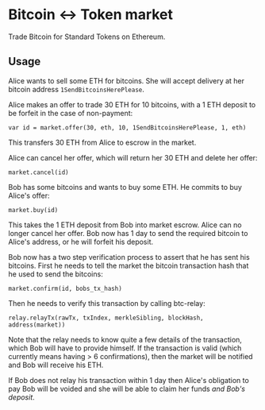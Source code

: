 # Bitcoin <-> Token market

Trade Bitcoin for Standard Tokens on Ethereum.

## Usage

Alice wants to sell some ETH for bitcoins. She will accept delivery
at her bitcoin address `1SendBitcoinsHerePlease`.

Alice makes an offer to trade 30 ETH for 10 bitcoins, with a 1 ETH
deposit to be forfeit in the case of non-payment:

```
var id = market.offer(30, eth, 10, 1SendBitcoinsHerePlease, 1, eth)
```

This transfers 30 ETH from Alice to escrow in the market.

Alice can cancel her offer, which will return her 30 ETH and delete
her offer:

```
market.cancel(id)
```

Bob has some bitcoins and wants to buy some ETH. He commits to buy
Alice's offer:

```
market.buy(id)
```

This takes the 1 ETH deposit from Bob into market escrow. Alice can
no longer cancel her offer. Bob now has 1 day to send the required
bitcoin to Alice's address, or he will forfeit his deposit.

Bob now has a two step verification process to assert that he has
sent his bitcoins. First he needs to tell the market the bitcoin transaction
hash that he used to send the bitcoins:

```
market.confirm(id, bobs_tx_hash)
```

Then he needs to verify this transaction by calling btc-relay:

```
relay.relayTx(rawTx, txIndex, merkleSibling, blockHash, address(market))
```

Note that the relay needs to know quite a few details of the
transaction, which Bob will have to provide himself. If the transaction
is valid (which currently means having > 6 confirmations), then the
market will be notified and Bob will receive his ETH.

If Bob does not relay his transaction within 1 day then Alice's
obligation to pay Bob will be voided and she will be able to claim her
funds *and Bob's deposit*.
